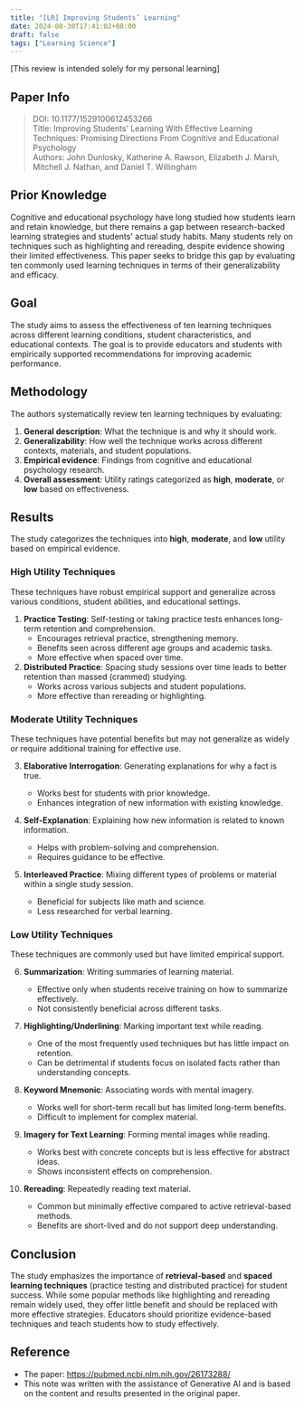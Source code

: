 ```yaml
---
title: "[LR] Improving Students’ Learning"
date: 2024-08-30T17:41:02+08:00
draft: false
tags: ["Learning Science"]
---
```


[This review is intended solely for my personal learning]

## Paper Info
> DOI: 10.1177/1529100612453266  
> Title: Improving Students’ Learning With Effective Learning Techniques: Promising Directions From Cognitive and Educational Psychology  
> Authors: John Dunlosky, Katherine A. Rawson, Elizabeth J. Marsh, Mitchell J. Nathan, and Daniel T. Willingham  

## **Prior Knowledge**
Cognitive and educational psychology have long studied how students learn and retain knowledge, but there remains a gap between research-backed learning strategies and students' actual study habits. Many students rely on techniques such as highlighting and rereading, despite evidence showing their limited effectiveness. This paper seeks to bridge this gap by evaluating ten commonly used learning techniques in terms of their generalizability and efficacy.

## **Goal**
The study aims to assess the effectiveness of ten learning techniques across different learning conditions, student characteristics, and educational contexts. The goal is to provide educators and students with empirically supported recommendations for improving academic performance.

## **Methodology**
The authors systematically review ten learning techniques by evaluating:
1. **General description**: What the technique is and why it should work.
2. **Generalizability**: How well the technique works across different contexts, materials, and student populations.
3. **Empirical evidence**: Findings from cognitive and educational psychology research.
4. **Overall assessment**: Utility ratings categorized as **high**, **moderate**, or **low** based on effectiveness.

## **Results**
The study categorizes the techniques into **high**, **moderate**, and **low** utility based on empirical evidence.

### **High Utility Techniques**
These techniques have robust empirical support and generalize across various conditions, student abilities, and educational settings.

1. **Practice Testing**: Self-testing or taking practice tests enhances long-term retention and comprehension.
   - Encourages retrieval practice, strengthening memory.
   - Benefits seen across different age groups and academic tasks.
   - More effective when spaced over time.
2. **Distributed Practice**: Spacing study sessions over time leads to better retention than massed (crammed) studying.
   - Works across various subjects and student populations.
   - More effective than rereading or highlighting.

### **Moderate Utility Techniques**
These techniques have potential benefits but may not generalize as widely or require additional training for effective use.

3. **Elaborative Interrogation**: Generating explanations for why a fact is true.
   - Works best for students with prior knowledge.
   - Enhances integration of new information with existing knowledge.

4. **Self-Explanation**: Explaining how new information is related to known information.
   - Helps with problem-solving and comprehension.
   - Requires guidance to be effective.

5. **Interleaved Practice**: Mixing different types of problems or material within a single study session.
   - Beneficial for subjects like math and science.
   - Less researched for verbal learning.

### **Low Utility Techniques**
These techniques are commonly used but have limited empirical support.

6. **Summarization**: Writing summaries of learning material.
   - Effective only when students receive training on how to summarize effectively.
   - Not consistently beneficial across different tasks.

7. **Highlighting/Underlining**: Marking important text while reading.
   - One of the most frequently used techniques but has little impact on retention.
   - Can be detrimental if students focus on isolated facts rather than understanding concepts.

8. **Keyword Mnemonic**: Associating words with mental imagery.
   - Works well for short-term recall but has limited long-term benefits.
   - Difficult to implement for complex material.

9. **Imagery for Text Learning**: Forming mental images while reading.
   - Works best with concrete concepts but is less effective for abstract ideas.
   - Shows inconsistent effects on comprehension.

10. **Rereading**: Repeatedly reading text material.
    - Common but minimally effective compared to active retrieval-based methods.
    - Benefits are short-lived and do not support deep understanding.

## **Conclusion**
The study emphasizes the importance of **retrieval-based** and **spaced learning techniques** (practice testing and distributed practice) for student success. While some popular methods like highlighting and rereading remain widely used, they offer little benefit and should be replaced with more effective strategies. Educators should prioritize evidence-based techniques and teach students how to study effectively.

## Reference
* The paper: https://pubmed.ncbi.nlm.nih.gov/26173288/
* This note was written with the assistance of Generative AI and is based on the content and results presented in the original paper.